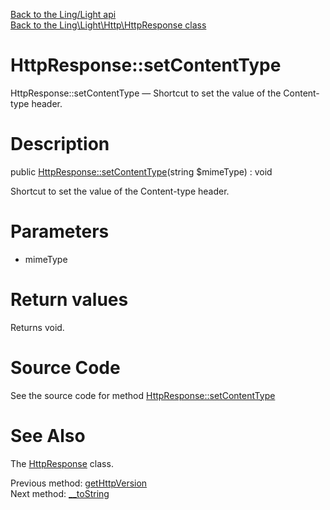 [Back to the Ling/Light api](https://github.com/lingtalfi/Light/blob/master/doc/api/Ling/Light.md)<br>
[Back to the Ling\Light\Http\HttpResponse class](https://github.com/lingtalfi/Light/blob/master/doc/api/Ling/Light/Http/HttpResponse.md)


HttpResponse::setContentType
================



HttpResponse::setContentType — Shortcut to set the value of the Content-type header.




Description
================


public [HttpResponse::setContentType](https://github.com/lingtalfi/Light/blob/master/doc/api/Ling/Light/Http/HttpResponse/setContentType.md)(string $mimeType) : void




Shortcut to set the value of the Content-type header.




Parameters
================


- mimeType

    


Return values
================

Returns void.








Source Code
===========
See the source code for method [HttpResponse::setContentType](https://github.com/lingtalfi/Light/blob/master/Http/HttpResponse.php#L301-L304)


See Also
================

The [HttpResponse](https://github.com/lingtalfi/Light/blob/master/doc/api/Ling/Light/Http/HttpResponse.md) class.

Previous method: [getHttpVersion](https://github.com/lingtalfi/Light/blob/master/doc/api/Ling/Light/Http/HttpResponse/getHttpVersion.md)<br>Next method: [__toString](https://github.com/lingtalfi/Light/blob/master/doc/api/Ling/Light/Http/HttpResponse/__toString.md)<br>

